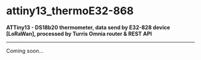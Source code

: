 # attiny13_thermoE32-868

**ATTiny13 - DS18b20 thermometer, data send by E32-828 device [LoRaWan], processed by Turris Omnia router & REST API**

---

Coming soon...
